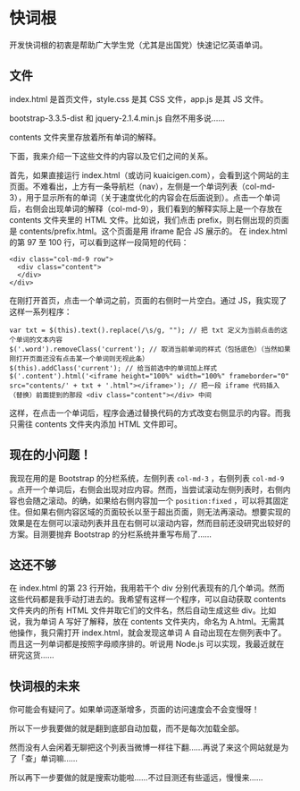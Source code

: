 # 快词根

开发快词根的初衷是帮助广大学生党（尤其是出国党）快速记忆英语单词。

## 文件

index.html 是首页文件，style.css 是其 CSS 文件，app.js 是其 JS 文件。

bootstrap-3.3.5-dist 和 jquery-2.1.4.min.js 自然不用多说……

contents 文件夹里存放着所有单词的解释。

下面，我来介绍一下这些文件的内容以及它们之间的关系。

首先，如果直接运行 index.html（或访问 kuaicigen.com），会看到这个网站的主页面。不难看出，上方有一条导航栏（nav），左侧是一个单词列表（col-md-3），用于显示所有的单词（关于速度优化的内容会在后面说到）。点击一个单词后，右侧会出现单词的解释（col-md-9），我们看到的解释实际上是一个存放在 contents 文件夹里的 HTML 文件。比如说，我们点击 prefix，则右侧出现的页面是 contents/prefix.html。这个页面是用 iframe 配合 JS 展示的。
在 index.html 的第 97 至 100 行，可以看到这样一段简短的代码：

    <div class="col-md-9 row">
      <div class="content">
      </div>
    </div>

在刚打开首页，点击一个单词之前，页面的右侧时一片空白。通过 JS，我实现了这样一系列程序：

    var txt = $(this).text().replace(/\s/g, ""); // 把 txt 定义为当前点击的这个单词的文本内容
    $('.word').removeClass('current'); // 取消当前单词的样式（包括底色）（当然如果刚打开页面还没有点击某一个单词则无视此条）
    $(this).addClass('current'); // 给当前选中的单词加上样式
    $('.content').html('<iframe height="100%" width="100%" frameborder="0" src="contents/' + txt + '.html"></iframe>'); // 把一段 iframe 代码插入（替换）前面提到的那段 <div class="content"></div> 中间

这样，在点击一个单词后，程序会通过替换代码的方式改变右侧显示的内容。而我只需往 contents 文件夹内添加 HTML 文件即可。

## 现在的小问题！

我现在用的是 Bootstrap 的分栏系统，左侧列表 `col-md-3` ，右侧列表 `col-md-9` 。点开一个单词后，右侧会出现对应内容。然而，当尝试滚动左侧列表时，右侧内容也会随之滚动。的确，如果给右侧内容加一个 `position:fixed` ，可以将其固定住。但如果右侧内容区域的页面较长以至于超出页面，则无法再滚动。想要实现的效果是在左侧可以滚动列表并且在右侧可以滚动内容，然而目前还没研究出较好的方案。目测要抛弃 Bootstrap 的分栏系统并重写布局了……

## 这还不够

在 index.html 的第 23 行开始，我用若干个 div 分别代表现有的几个单词。然而这些代码都是我手动打进去的。我希望有这样一个程序，可以自动获取 contents 文件夹内的所有 HTML 文件并取它们的文件名，然后自动生成这些 div。比如说，我为单词 A 写好了解释，放在 contents 文件夹内，命名为 A.html。无需其他操作，我只需打开 index.html，就会发现这单词 A 自动出现在左侧列表中了。而且这一列单词都是按照字母顺序排的。听说用 Node.js 可以实现，我最近就在研究这货……

## 快词根的未来

你可能会有疑问了。如果单词逐渐增多，页面的访问速度会不会变慢呀！

所以下一步我要做的就是翻到底部自动加载，而不是每次加载全部。

然而没有人会闲着无聊把这个列表当微博一样往下翻……再说了来这个网站就是为了「查」单词嘛……

所以再下一步要做的就是搜索功能啦……不过目测还有些遥远，慢慢来……